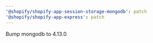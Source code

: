 ```yaml
---
'@shopify/shopify-app-session-storage-mongodb': patch
'@shopify/shopify-app-express': patch
---
```


Bump mongodb to 4.13.0

